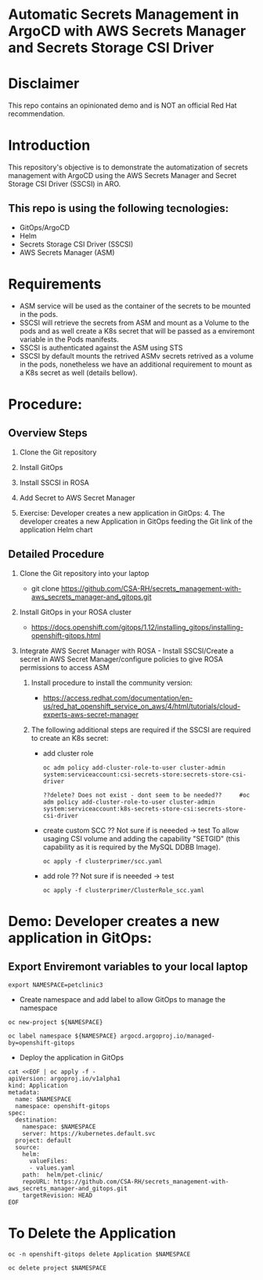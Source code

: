 
# Automatic Secrets Management in ArgoCD with AWS Secrets Manager and Secrets Storage CSI Driver

# Disclaimer
This repo contains an opinionated demo and is NOT an official Red Hat recommendation.

# Introduction

This repository's objective is to demonstrate the automatization of secrets management with ArgoCD using the AWS Secrets Manager and Secret Storage CSI Driver (SSCSI) in ARO.

## This repo is using the following tecnologies:
- GitOps/ArgoCD
- Helm
- Secrets Storage CSI Driver (SSCSI)
- AWS Secrets Manager (ASM)


# Requirements
- ASM service will be used as the container of the secrets to be mounted in the pods.
- SSCSI will retrieve the secrets from ASM and mount as a Volume to the pods and as well create a K8s secret that will be passed as a enviremont variable in the Pods manifests.
- SSCSI is authenticated against the ASM using STS
- SSCSI by default mounts the retrived ASMv secrets retrived as a volume in the pods, nonetheless we have an additional requirement to mount as a K8s secret as well (details bellow). 


# Procedure:

## Overview Steps

1. Clone the Git repository

2. Install GitOps

2. Install SSCSI in ROSA

3. Add Secret to AWS Secret Manager

4. Exercise: Developer creates a new application in GitOps:
    4. The developer creates a new Application in GitOps feeding the Git link of the application Helm chart  



## Detailed Procedure

1. Clone the Git repository into your laptop
    - git clone https://github.com/CSA-RH/secrets_management-with-aws_secrets_manager-and_gitops.git

2. Install GitOps in your ROSA cluster
    - https://docs.openshift.com/gitops/1.12/installing_gitops/installing-openshift-gitops.html

3. Integrate AWS Secret Manager with ROSA - Install SSCSI/Create a secret in AWS Secret Manager/configure policies to give ROSA permissions to access ASM 
    1. Install procedure to install the community version:
        - https://access.redhat.com/documentation/en-us/red_hat_openshift_service_on_aws/4/html/tutorials/cloud-experts-aws-secret-manager

    2. The following additional steps are required if the SSCSI are required to create an K8s secret:
        - add cluster role
            ```$bash
            oc adm policy add-cluster-role-to-user cluster-admin system:serviceaccount:csi-secrets-store:secrets-store-csi-driver

            ??delete? Does not exist - dont seem to be needed??     #oc adm policy add-cluster-role-to-user cluster-admin system:serviceaccount:k8s-secrets-store-csi:secrets-store-csi-driver
            ```

        - create custom SCC
            ?? Not sure if is neeeded -> test      To allow usaging CSI volume and adding the capability "SETGID" (this capability as it is required by the MySQL DDBB Image).

            ```$bash
            oc apply -f clusterprimer/scc.yaml
            ```

        - add role
            ?? Not sure if is neeeded -> test
            ```$bash
            oc apply -f clusterprimer/ClusterRole_scc.yaml 
            ```

# Demo: Developer creates a new application in GitOps:
## Export Enviremont variables to your local laptop

```$bash
export NAMESPACE=petclinic3

```


- Create namespace and add label to allow GitOps to manage the namespace

```$bash
oc new-project ${NAMESPACE}
```

```$bash
oc label namespace ${NAMESPACE} argocd.argoproj.io/managed-by=openshift-gitops
```

- Deploy the application in GitOps

```$bash
cat <<EOF | oc apply -f -
apiVersion: argoproj.io/v1alpha1
kind: Application
metadata:
  name: $NAMESPACE
  namespace: openshift-gitops
spec:
  destination:
    namespace: $NAMESPACE
    server: https://kubernetes.default.svc
  project: default
  source:
    helm:
      valueFiles:
      - values.yaml
    path:  helm/pet-clinic/
    repoURL: https://github.com/CSA-RH/secrets_management-with-aws_secrets_manager-and_gitops.git
    targetRevision: HEAD
EOF
```

# To Delete the Application

```$bash
oc -n openshift-gitops delete Application $NAMESPACE
```

```$bash
oc delete project $NAMESPACE
```
